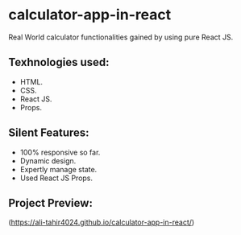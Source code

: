 # calculator-app-in-react

Real World calculator functionalities gained by using pure React JS.

## Texhnologies used:

* HTML.
* CSS.
* React JS.
* Props.

## Silent Features:

* 100% responsive so far.
* Dynamic design.
* Expertly manage state.
* Used React JS Props.

## Project Preview:

(https://ali-tahir4024.github.io/calculator-app-in-react/)

